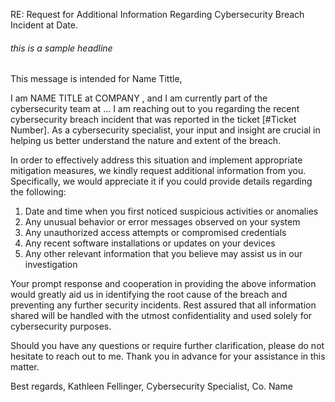 RE: Request for Additional Information Regarding Cybersecurity Breach Incident at Date.
###### this is a sample headline

This message is intended for Name Tittle,

I am NAME TITLE at COMPANY , and I am currently part of the cybersecurity team at … I am reaching out to you regarding the recent cybersecurity breach incident that was reported in the ticket [#Ticket Number]. As a cybersecurity specialist, your input and insight are crucial in helping us better understand the nature and extent of the breach. 

In order to effectively address this situation and implement appropriate mitigation measures, we kindly request additional information from you. Specifically, we would appreciate it if you could provide details regarding the following:

1. Date and time when you first noticed suspicious activities or anomalies
2. Any unusual behavior or error messages observed on your system
3. Any unauthorized access attempts or compromised credentials
4. Any recent software installations or updates on your devices
5. Any other relevant information that you believe may assist us in our investigation 

Your prompt response and cooperation in providing the above information would greatly aid us in identifying the root cause of the breach and preventing any further security incidents. Rest assured that all information shared will be handled with the utmost confidentiality and used solely for cybersecurity purposes. 

Should you have any questions or require further clarification, please do not hesitate to reach out to me. Thank you in advance for your assistance in this matter. 

Best regards, 
Kathleen Fellinger, Cybersecurity Specialist, Co. Name


